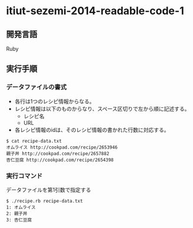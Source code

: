 itiut-sezemi-2014-readable-code-1
====

開発言語
----
Ruby

実行手順
----
### データファイルの書式

* 各行は1つのレシピ情報からなる。
* レシピ情報は以下のものからなり、スペース区切りで左から順に記述する。
  * レシピ名
  * URL
* 各レシピ情報のidは、そのレシピ情報の書かれた行数に対応する。

```console
$ cat recipe-data.txt
オムライス http://cookpad.com/recipe/2653946
親子丼 http://cookpad.com/recipe/2657882
杏仁豆腐 http://cookpad.com/recipe/2654398
```

### 実行コマンド
データファイルを第1引数で指定する

```console
$ ./recipe.rb recipe-data.txt
1: オムライス
2: 親子丼
3: 杏仁豆腐
```

